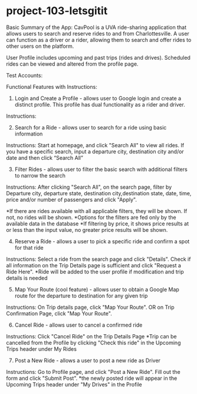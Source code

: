 # project-103-letsgitit

Basic Summary of the App:
CavPool is a UVA ride-sharing application that allows users to search and reserve rides to and from Charlottesville. A user can function as a driver or a rider, allowing them to search and offer rides to other users on the platform. 

User Profile includes upcoming and past trips (rides and drives). Scheduled rides can be viewed and altered from the profile page. 


Test Accounts:



Functional Features with Instructions:

1. Login and Create a Profile - allows user to Google login and create a distinct profile. This profile has dual functionality as a rider and driver.

Instructions: 

2. Search for a Ride  - allows user to search for a ride using basic information

Instructions: Start at homepage, and click "Search All" to view all rides. If you have a specific search, input a             departure city, destination city and/or date and then click “Search All” 

3. Filter Rides - allows user to filter the basic search with additional filters to narrow the search

Instructions: After clicking "Search All", on the search page, filter by Departure city, departure state, destination         city,destination state, date, time, price and/or number of passengers and click "Apply". 

*If there are rides available with all applicable filters, they will be shown. If not, no rides will be shown. 
*Options for the filters are fed only by the available data in the database
*If filtering by price, it shows price results at or less than the input value, no greater price results will be                shown.
  
4. Reserve a Ride - allows a user to pick a specific ride and confirm a spot for that ride

Instructions: Select a ride from the search page and click "Details". Check if all information on the Trip Details page       is sufficient and click "Request a Ride Here". 
*Ride will be added to the user profile if modification and trip details is needed

5. Map Your Route (cool feature) - allows user to obtain a Google Map route for the departure to destination for any given trip

Instructions: On Trip details page, click "Map Your Route". OR on Trip Confirmation Page, click "Map Your Route". 

6. Cancel Ride - allows user to cancel a confirmed ride

Instructions: Click "Cancel Ride" on the Trip Details Page
*Trip can be cancelled from the Profile by clicking "Check this ride" in the Upcoming Trips header under My Rides

7. Post a New Ride - allows a user to post a new ride as Driver 

Instructions: Go to Profile page, and click "Post a New Ride". Fill out the form and click "Submit Post". 
*the newly posted ride will appear in the Upcoming Trips header under "My Drives" in the Profile


